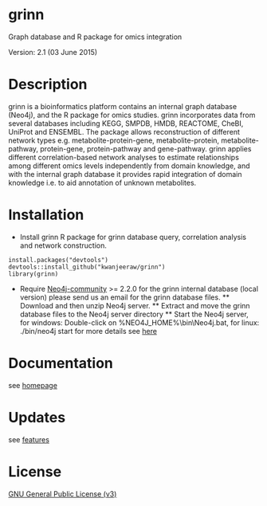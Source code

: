 # grinn
Graph database and R package for omics integration

Version: 2.1 (03 June 2015)

Description
=========
grinn is a bioinformatics platform contains an internal graph database (Neo4j), and the R package for omics studies.
grinn incorporates data from several databases including KEGG, SMPDB, HMDB, REACTOME, CheBI, UniProt and ENSEMBL.
The package allows reconstruction of different network types e.g. metabolite-protein-gene, metabolite-protein, metabolite-pathway, protein-gene, protein-pathway and gene-pathway.
grinn applies different correlation-based network analyses to estimate relationships among different omics levels independently from domain knowledge, and with the internal graph database it provides rapid integration of domain knowledge i.e. to aid annotation of unknown metabolites.

Installation
=========
* Install grinn R package for grinn database query, correlation analysis and network construction.

```
install.packages("devtools")
devtools::install_github("kwanjeeraw/grinn")
library(grinn)
```

* Require [Neo4j-community](http://neo4j.com/download/) >= 2.2.0 for the grinn internal database (local version)
please send us an email for the grinn database files.
** Download and then unzip Neo4j server.
** Extract and move the grinn database files to the Neo4j server directory
** Start the Neo4j server, for windows: Double-click on %NEO4J_HOME%\bin\Neo4j.bat, for linux: ./bin/neo4j start 
for more details see [here](http://neo4j.com/docs/stable/server-installation.html)

Documentation
=========
see [homepage](http://kwanjeeraw.github.io/grinn/)

Updates
=========
see [features](NEWS.md)

License
=========
[GNU General Public License (v3)](https://github.com/kwanjeeraw/grinn/blob/master/LICENSE)